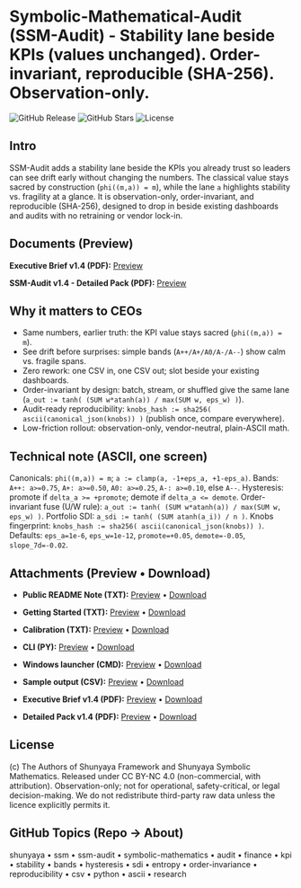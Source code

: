 # Symbolic-Mathematical-Audit (SSM-Audit) - Stability lane beside KPIs (values unchanged). Order-invariant, reproducible (SHA-256). Observation-only.

![GitHub Release](https://img.shields.io/github/v/release/OMPSHUNYAYA/Symbolic-Mathematical-Audit?style=flat&logo=github) ![GitHub Stars](https://img.shields.io/github/stars/OMPSHUNYAYA/Symbolic-Mathematical-Audit?style=flat&logo=github) ![License](https://img.shields.io/badge/license-CC%20BY--NC%204.0-blue?style=flat&logo=creative-commons)

## Intro

SSM-Audit adds a stability lane beside the KPIs you already trust so leaders can see drift early without changing the numbers. 
The classical value stays sacred by construction (`phi((m,a)) = m`), while the lane `a` highlights stability vs. fragility at a glance. 
It is observation-only, order-invariant, and reproducible (SHA-256), designed to drop in beside existing dashboards and audits with no retraining or vendor lock-in.

## Documents (Preview)

**Executive Brief v1.4 (PDF):** [Preview](https://github.com/OMPSHUNYAYA/Symbolic-Mathematical-Audit/blob/main/Brief-SSM-Audit_ver1.4.pdf)

**SSM-Audit v1.4 - Detailed Pack (PDF):** [Preview](https://github.com/OMPSHUNYAYA/Symbolic-Mathematical-Audit/blob/main/SSM-Audit_ver1.4.pdf)

## Why it matters to CEOs

- Same numbers, earlier truth: the KPI value stays sacred (`phi((m,a)) = m`).
- See drift before surprises: simple bands (`A++/A+/A0/A-/A--`) show calm vs. fragile spans.
- Zero rework: one CSV in, one CSV out; slot beside your existing dashboards.
- Order-invariant by design: batch, stream, or shuffled give the same lane (`a_out := tanh( (SUM w*atanh(a)) / max(SUM w, eps_w) )`).
- Audit-ready reproducibility: `knobs_hash := sha256( ascii(canonical_json(knobs)) )` (publish once, compare everywhere).
- Low-friction rollout: observation-only, vendor-neutral, plain-ASCII math.

## Technical note (ASCII, one screen)

Canonicals: `phi((m,a)) = m`; `a := clamp(a, -1+eps_a, +1-eps_a)`.
Bands: `A++: a>=0.75`, `A+: a>=0.50`, `A0: a>=0.25`, `A-: a>=0.10`, else `A--`.
Hysteresis: promote if `delta_a >= +promote`; demote if `delta_a <= demote`.
Order-invariant fuse (U/W rule): `a_out := tanh( (SUM w*atanh(a)) / max(SUM w, eps_w) )`.
Portfolio SDI: `a_sdi := tanh( (SUM atanh(a_i)) / n )`.
Knobs fingerprint: `knobs_hash := sha256( ascii(canonical_json(knobs)) )`.
Defaults: `eps_a=1e-6`, `eps_w=1e-12`, `promote=+0.05`, `demote=-0.05`, `slope_7d=-0.02`.

## Attachments (Preview • Download)

- **Public README Note (TXT):** [Preview](https://github.com/OMPSHUNYAYA/Symbolic-Mathematical-Audit/blob/main/README_Public.txt) • [Download](https://github.com/OMPSHUNYAYA/Symbolic-Mathematical-Audit/raw/main/README_Public.txt)

- **Getting Started (TXT):** [Preview](https://github.com/OMPSHUNYAYA/Symbolic-Mathematical-Audit/blob/main/GETTING_STARTED.txt) • [Download](https://github.com/OMPSHUNYAYA/Symbolic-Mathematical-Audit/raw/main/GETTING_STARTED.txt)

- **Calibration (TXT):** [Preview](https://github.com/OMPSHUNYAYA/Symbolic-Mathematical-Audit/blob/main/CALIBRATION.txt) • [Download](https://github.com/OMPSHUNYAYA/Symbolic-Mathematical-Audit/raw/main/CALIBRATION.txt)

- **CLI (PY):** [Preview](https://github.com/OMPSHUNYAYA/Symbolic-Mathematical-Audit/blob/main/ssm_audit_mini_calc.py) • [Download](https://github.com/OMPSHUNYAYA/Symbolic-Mathematical-Audit/raw/main/ssm_audit_mini_calc.py)

- **Windows launcher (CMD):** [Preview](https://github.com/OMPSHUNYAYA/Symbolic-Mathematical-Audit/blob/main/run_csv.cmd) • [Download](https://github.com/OMPSHUNYAYA/Symbolic-Mathematical-Audit/raw/main/run_csv.cmd)

- **Sample output (CSV):** [Preview](https://github.com/OMPSHUNYAYA/Symbolic-Mathematical-Audit/blob/main/mini_calc_output.csv) • [Download](https://github.com/OMPSHUNYAYA/Symbolic-Mathematical-Audit/raw/main/mini_calc_output.csv)

- **Executive Brief v1.4 (PDF):** [Preview](https://github.com/OMPSHUNYAYA/Symbolic-Mathematical-Audit/blob/main/Brief-SSM-Audit_ver1.4.pdf) • [Download](https://github.com/OMPSHUNYAYA/Symbolic-Mathematical-Audit/raw/main/Brief-SSM-Audit_ver1.4.pdf)

- **Detailed Pack v1.4 (PDF):** [Preview](https://github.com/OMPSHUNYAYA/Symbolic-Mathematical-Audit/blob/main/SSM-Audit_ver1.4.pdf) • [Download](https://github.com/OMPSHUNYAYA/Symbolic-Mathematical-Audit/raw/main/SSM-Audit_ver1.4.pdf)

## License
(c) The Authors of Shunyaya Framework and Shunyaya Symbolic Mathematics. Released under CC BY-NC 4.0 (non-commercial, with attribution).
Observation-only; not for operational, safety-critical, or legal decision-making.
We do not redistribute third-party raw data unless the licence explicitly permits it.

## GitHub Topics (Repo → About)
shunyaya • ssm • ssm-audit • symbolic-mathematics • audit • finance • kpi • stability • bands • hysteresis • sdi • entropy • order-invariance • reproducibility • csv • python • ascii • research

